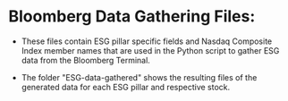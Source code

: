 # Bloomberg Data Gathering Files:

- These files contain ESG pillar specific fields and Nasdaq Composite Index member names that are used in the Python script to gather ESG data from the Bloomberg Terminal.

- The folder "ESG-data-gathered" shows the resulting files of the generated data for each ESG pillar and respective stock.
